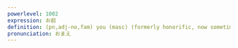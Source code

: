 ```yaml
---
powerlevel: 1002
expression: お前
definition: (pn,adj-no,fam) you (masc) (formerly honorific, now sometimes derog. term referring to an equal or inferior); presence (of a god, nobleman, etc.); (P)
pronunciation: おまえ
---
```

